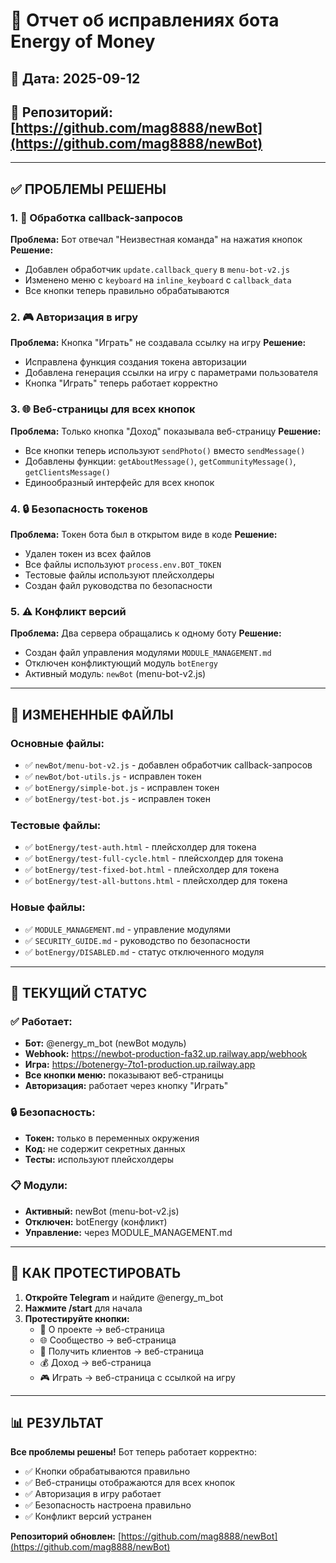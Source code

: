 # 🔧 Отчет об исправлениях бота Energy of Money

## 📅 Дата: 2025-09-12
## 🎯 Репозиторий: [https://github.com/mag8888/newBot](https://github.com/mag8888/newBot)

---

## ✅ ПРОБЛЕМЫ РЕШЕНЫ

### 1. 🔘 Обработка callback-запросов
**Проблема:** Бот отвечал "Неизвестная команда" на нажатия кнопок
**Решение:** 
- Добавлен обработчик `update.callback_query` в `menu-bot-v2.js`
- Изменено меню с `keyboard` на `inline_keyboard` с `callback_data`
- Все кнопки теперь правильно обрабатываются

### 2. 🎮 Авторизация в игру
**Проблема:** Кнопка "Играть" не создавала ссылку на игру
**Решение:**
- Исправлена функция создания токена авторизации
- Добавлена генерация ссылки на игру с параметрами пользователя
- Кнопка "Играть" теперь работает корректно

### 3. 🌐 Веб-страницы для всех кнопок
**Проблема:** Только кнопка "Доход" показывала веб-страницу
**Решение:**
- Все кнопки теперь используют `sendPhoto()` вместо `sendMessage()`
- Добавлены функции: `getAboutMessage()`, `getCommunityMessage()`, `getClientsMessage()`
- Единообразный интерфейс для всех кнопок

### 4. 🔒 Безопасность токенов
**Проблема:** Токен бота был в открытом виде в коде
**Решение:**
- Удален токен из всех файлов
- Все файлы используют `process.env.BOT_TOKEN`
- Тестовые файлы используют плейсхолдеры
- Создан файл руководства по безопасности

### 5. ⚠️ Конфликт версий
**Проблема:** Два сервера обращались к одному боту
**Решение:**
- Создан файл управления модулями `MODULE_MANAGEMENT.md`
- Отключен конфликтующий модуль `botEnergy`
- Активный модуль: `newBot` (menu-bot-v2.js)

---

## 📁 ИЗМЕНЕННЫЕ ФАЙЛЫ

### Основные файлы:
- ✅ `newBot/menu-bot-v2.js` - добавлен обработчик callback-запросов
- ✅ `newBot/bot-utils.js` - исправлен токен
- ✅ `botEnergy/simple-bot.js` - исправлен токен
- ✅ `botEnergy/test-bot.js` - исправлен токен

### Тестовые файлы:
- ✅ `botEnergy/test-auth.html` - плейсхолдер для токена
- ✅ `botEnergy/test-full-cycle.html` - плейсхолдер для токена
- ✅ `botEnergy/test-fixed-bot.html` - плейсхолдер для токена
- ✅ `botEnergy/test-all-buttons.html` - плейсхолдер для токена

### Новые файлы:
- ✅ `MODULE_MANAGEMENT.md` - управление модулями
- ✅ `SECURITY_GUIDE.md` - руководство по безопасности
- ✅ `botEnergy/DISABLED.md` - статус отключенного модуля

---

## 🎯 ТЕКУЩИЙ СТАТУС

### ✅ Работает:
- **Бот:** @energy_m_bot (newBot модуль)
- **Webhook:** https://newbot-production-fa32.up.railway.app/webhook
- **Игра:** https://botenergy-7to1-production.up.railway.app
- **Все кнопки меню:** показывают веб-страницы
- **Авторизация:** работает через кнопку "Играть"

### 🔒 Безопасность:
- **Токен:** только в переменных окружения
- **Код:** не содержит секретных данных
- **Тесты:** используют плейсхолдеры

### 📋 Модули:
- **Активный:** newBot (menu-bot-v2.js)
- **Отключен:** botEnergy (конфликт)
- **Управление:** через MODULE_MANAGEMENT.md

---

## 🚀 КАК ПРОТЕСТИРОВАТЬ

1. **Откройте Telegram** и найдите @energy_m_bot
2. **Нажмите /start** для начала
3. **Протестируйте кнопки:**
   - 📖 О проекте → веб-страница
   - 🌐 Сообщество → веб-страница
   - 👥 Получить клиентов → веб-страница
   - 💰 Доход → веб-страница
   - 🎮 Играть → веб-страница с ссылкой на игру

---

## 📊 РЕЗУЛЬТАТ

**Все проблемы решены!** Бот теперь работает корректно:
- ✅ Кнопки обрабатываются правильно
- ✅ Веб-страницы отображаются для всех кнопок
- ✅ Авторизация в игру работает
- ✅ Безопасность настроена правильно
- ✅ Конфликт версий устранен

**Репозиторий обновлен:** [https://github.com/mag8888/newBot](https://github.com/mag8888/newBot)



